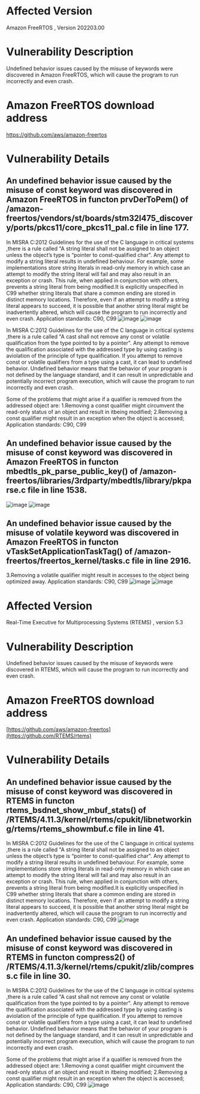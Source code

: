 # Affected Version
Amazon FreeRTOS , Version 202203.00

# Vulnerability Description
Undefined behavior issues caused by the misuse of keywords were discovered in Amazon FreeRTOS, which will cause the program to run incorrectly and even crash.

# Amazon FreeRTOS download address
https://github.com/aws/amazon-freertos

# Vulnerability Details

## An undefined behavior issue caused by the misuse of const keyword was discovered in Amazon FreeRTOS in functon prvDerToPem() of /amazon-freertos/vendors/st/boards/stm32l475_discovery/ports/pkcs11/core_pkcs11_pal.c file in line 177.
In MISRA C:2012 Guidelines for the use of the C language in critical systems ,there is a rule called "A string literal shall not be assigned to an object unless the object’s type is “pointer to const-qualified char".
Any attempt to modify a string literal results in undefined behaviour. For example, some implementations store string literals in read-only memory in which case an attempt to modify the string literal will fail and may also result in an exception or crash.
This rule, when applied in conjunction with others, prevents a string literal from being modified.It is explicitly unspecified in C99 whether string literals that share a common ending are stored in distinct memory locations. Therefore, even if an attempt to modify a string literal appears to succeed, it is possible that another string literal might be inadvertently altered, which will cause the program to run incorrectly and even crash.
Application standards: C90, C99
![image](https://github.com/dongyuma/sox-defects/assets/87286944/7926fe06-061a-45ae-8106-47c86a27defa)
![image](https://github.com/dongyuma/sox-defects/assets/87286944/3b182e3b-b5a9-4c39-879e-4876c1e88e56)

In MISRA C:2012 Guidelines for the use of the C language in critical systems ,there is a rule called "A cast shall not remove any const or volatile qualification from the type pointed to by a pointer".
Any attempt to remove the qualification associated with the addressed type by using casting is aviolation of the principle of type qualification.
If you attempt to remove const or volatile qualifiers from a type using a cast, it can lead to undefined behavior. Undefined behavior means that the behavior of your program is not defined by the language standard, and it can result in unpredictable and potentially incorrect program execution, which will cause the program to run incorrectly and even crash.

Some of the problems that might arise if a qualifier is removed from the addressed object are:
1.Removing a const qualifier might circumvent the read-only status of an object and result in itbeing modified;
2.Removing a const qualifier might result in an exception when the object is accessed;
Application standards: C90, C99
## An undefined behavior issue caused by the misuse of const keyword was discovered in Amazon FreeRTOS in functon mbedtls_pk_parse_public_key() of /amazon-freertos/libraries/3rdparty/mbedtls/library/pkparse.c file in line 1538.
![image](https://github.com/dongyuma/sox-defects/assets/87286944/48aabc41-0d93-4b96-8ed8-ed1bcd03c34d)
![image](https://github.com/dongyuma/sox-defects/assets/87286944/a489c0bd-29cf-4e5b-9b0a-e2579a39426f)

## An undefined behavior issue caused by the misuse of volatile keyword was discovered in Amazon FreeRTOS in functon vTaskSetApplicationTaskTag() of /amazon-freertos/freertos_kernel/tasks.c file in line 2916.
3.Removing a volatile qualifier might result in accesses to the object being optimized away.
Application standards: C90, C99
![image](https://github.com/dongyuma/sox-defects/assets/87286944/df862000-3e63-4f14-aa54-3a49306c40fb)
![image](https://github.com/dongyuma/sox-defects/assets/87286944/0c3c759b-ba37-44f6-a918-0fc23fde5cc2)



# Affected Version
Real-Time Executive for Multiprocessing Systems (RTEMS) , version 5.3


# Vulnerability Description
Undefined behavior issues caused by the misuse of keywords were discovered in RTEMS, which will cause the program to run incorrectly and even crash.

# Amazon FreeRTOS download address
[https://github.com/aws/amazon-freertos](https://github.com/RTEMS/rtems)

# Vulnerability Details
## An undefined behavior issue caused by the misuse of const keyword was discovered in RTEMS in functon rtems_bsdnet_show_mbuf_stats() of /RTEMS/4.11.3/kernel/rtems/cpukit/libnetworking/rtems/rtems_showmbuf.c file in line 41.
In MISRA C:2012 Guidelines for the use of the C language in critical systems ,there is a rule called "A string literal shall not be assigned to an object unless the object’s type is “pointer to const-qualified char".
Any attempt to modify a string literal results in undefined behaviour. For example, some implementations store string literals in read-only memory in which case an attempt to modify the string literal will fail and may also result in an exception or crash.
This rule, when applied in conjunction with others, prevents a string literal from being modified.It is explicitly unspecified in C99 whether string literals that share a common ending are stored in distinct memory locations. Therefore, even if an attempt to modify a string literal appears to succeed, it is possible that another string literal might be inadvertently altered, which will cause the program to run incorrectly and even crash.
Application standards: C90, C99
![image](https://github.com/dongyuma/sox-defects/assets/87286944/f20dfabd-081c-45b7-8de5-fa059a8132fa)


## An undefined behavior issue caused by the misuse of const keyword was discovered in RTEMS in functon compress2() of /RTEMS/4.11.3/kernel/rtems/cpukit/zlib/compress.c file in line 30.
In MISRA C:2012 Guidelines for the use of the C language in critical systems ,there is a rule called "A cast shall not remove any const or volatile qualification from the type pointed to by a pointer".
Any attempt to remove the qualification associated with the addressed type by using casting is aviolation of the principle of type qualification.
If you attempt to remove const or volatile qualifiers from a type using a cast, it can lead to undefined behavior. Undefined behavior means that the behavior of your program is not defined by the language standard, and it can result in unpredictable and potentially incorrect program execution, which will cause the program to run incorrectly and even crash.

Some of the problems that might arise if a qualifier is removed from the addressed object are:
1.Removing a const qualifier might circumvent the read-only status of an object and result in itbeing modified;
2.Removing a const qualifier might result in an exception when the object is accessed;
Application standards: C90, C99
![image](https://github.com/dongyuma/sox-defects/assets/87286944/65760910-7ca4-4143-8193-a2c3fbc00217)







    








